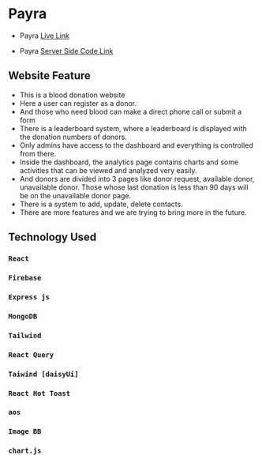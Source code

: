 # Payra

* Payra [Live Link](https://my-payra-9d36e.web.app/)

* Payra [Server Side Code Link](https://github.com/iamshakil19/my-payra-server)


## Website Feature

* This is a blood donation website
* Here a user can register as a donor.
* And those who need blood can make a direct phone call or submit a form
* There is a leaderboard system, where a leaderboard is displayed with the donation numbers of donors.
* Only admins have access to the dashboard and everything is controlled from there.
* Inside the dashboard, the analytics page contains charts and some activities that can be viewed and analyzed very easily.
* And donors are divided into 3 pages like donor request, available donor, unavailable donor.  Those whose last donation is less than 90 days will be on the unavailable donor page.
* There is a system to add, update, delete contacts.
* There are more features and we are trying to bring more in the future.

## Technology Used

### `React`
### `Firebase`
### `Express js`
### `MongoDB`
### `Tailwind`
### `React Query`
### `Taiwind [daisyUi]`
### `React Hot Toast`
### `aos`
### `Image BB`
### `chart.js`
